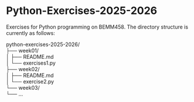 # Python-Exercises-2025-2026
Exercises for Python programming on BEMM458.  The directory structure is currently as follows:

python-exercises-2025-2026/  
├── week01/  
│    ├── README.md  
│    └── exercises1.py  
├── week02/  
│    ├── README.md  
│    └── exercise2.py  
└── week03/  
     └── ...  

